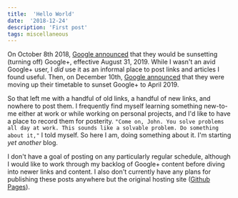 ```yaml
---
title:  'Hello World'
date:  '2018-12-24'
description: 'First post'
tags: miscellaneous
---
```

On October 8th 2018, [Google announced](https://www.blog.google/technology/safety-security/project-strobe/) that they would be sunsetting (turning off) Google+, effective August 31, 2019. While I wasn't an avid Google+ user, I *did* use it as an informal place to post links and articles I found useful. Then, on December 10th, [Google announced](https://www.blog.google/technology/safety-security/expediting-changes-google-plus/) that they were moving up their timetable to sunset Google+ to April 2019.

So that left me with a handful of old links, a handful of new links, and nowhere to post them. I frequently find myself learning something new-to-me either at work or while working on personal projects, and I'd like to have a place to record them for posterity. `"Come on, John. You solve problems all day at work. This sounds like a solvable problem. Do something about it,"` I told myself. So here I am, doing something about it. I'm starting *yet another* blog.

I don't have a goal of posting on any particularly regular schedule, although I would like to work through my backlog of Google+ content before diving into newer links and content. I also don't currently have any plans for publishing these posts anywhere but the original hosting site ([Github Pages](https://pages.github.com/)).